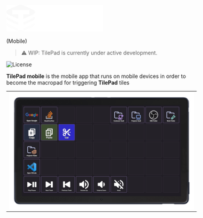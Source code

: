 <img src="./assets/tilepad-logo.svg" width="256px" height="auto" > 

(Mobile)

> ⚠️ WIP: TilePad is currently under active development. 

![License](https://img.shields.io/github/license/tilepad/tilepad-desktop?style=for-the-badge)

**TilePad mobile** is the mobile app that runs on mobile devices in order to become the macropad for triggering **TilePad** tiles 


<table>
<tr>
<td>
<img src="./assets/tilepad-mockup.png" width="100%" height="auto" > 
</td>
</tr>
</table>